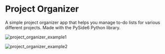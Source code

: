 
# Project Organizer

A simple project organizer app that helps you manage to-do lists for various different projects. Made with the PySide6 Python library.

![project_organizer_example1](https://github.com/user-attachments/assets/a58d6f40-a84b-45ea-82de-2bd98e639e49)

![project_organizer_example2](https://github.com/user-attachments/assets/e04ceb2d-2635-4b25-9e7f-a29e2b5aa43c)
